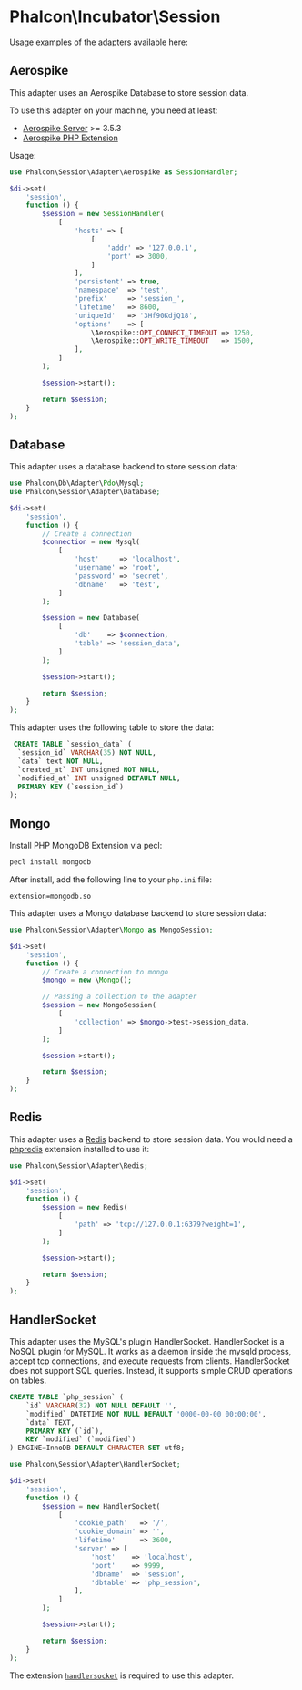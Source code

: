 # Phalcon\Incubator\Session

Usage examples of the adapters available here:

## Aerospike

This adapter uses an Aerospike Database to store session data.

To use this adapter on your machine, you need at least:

- [Aerospike Server][1] >= 3.5.3
- [Aerospike PHP Extension][2]

Usage:

```php
use Phalcon\Session\Adapter\Aerospike as SessionHandler;

$di->set(
    'session',
    function () {
        $session = new SessionHandler(
            [
                'hosts' => [
                    [
                        'addr' => '127.0.0.1',
                        'port' => 3000,
                    ]
                ],
                'persistent' => true,
                'namespace'  => 'test',
                'prefix'     => 'session_',
                'lifetime'   => 8600,
                'uniqueId'   => '3Hf90KdjQ18',
                'options'    => [
                    \Aerospike::OPT_CONNECT_TIMEOUT => 1250,
                    \Aerospike::OPT_WRITE_TIMEOUT   => 1500,
                ],
            ]
        );

        $session->start();

        return $session;
    }
);
```


## Database

This adapter uses a database backend to store session data:

```php
use Phalcon\Db\Adapter\Pdo\Mysql;
use Phalcon\Session\Adapter\Database;

$di->set(
    'session',
    function () {
        // Create a connection
        $connection = new Mysql(
            [
                'host'     => 'localhost',
                'username' => 'root',
                'password' => 'secret',
                'dbname'   => 'test',
            ]
        );

        $session = new Database(
            [
                'db'    => $connection,
                'table' => 'session_data',
            ]
        );

        $session->start();

        return $session;
    }
);

```

This adapter uses the following table to store the data:

```sql
 CREATE TABLE `session_data` (
  `session_id` VARCHAR(35) NOT NULL,
  `data` text NOT NULL,
  `created_at` INT unsigned NOT NULL,
  `modified_at` INT unsigned DEFAULT NULL,
  PRIMARY KEY (`session_id`)
);
```

## Mongo

Install PHP MongoDB Extension via pecl:

```bash
pecl install mongodb
```

After install, add the following line to your `php.ini` file:

```
extension=mongodb.so
```

This adapter uses a Mongo database backend to store session data:

```php
use Phalcon\Session\Adapter\Mongo as MongoSession;

$di->set(
    'session',
    function () {
        // Create a connection to mongo
        $mongo = new \Mongo();

        // Passing a collection to the adapter
        $session = new MongoSession(
            [
                'collection' => $mongo->test->session_data,
            ]
        );

        $session->start();

        return $session;
    }
);
```

## Redis

This adapter uses a [Redis][2] backend to store session data.
You would need a [phpredis][4] extension installed to use it:

```php
use Phalcon\Session\Adapter\Redis;

$di->set(
    'session',
    function () {
        $session = new Redis(
            [
                'path' => 'tcp://127.0.0.1:6379?weight=1',
            ]
        );

        $session->start();

        return $session;
    }
);

```

## HandlerSocket

This adapter uses the MySQL's plugin HandlerSocket. HandlerSocket is a NoSQL plugin for MySQL. It works as a daemon inside the
mysqld process, accept tcp connections, and execute requests from clients. HandlerSocket does not support SQL queries.
Instead, it supports simple CRUD operations on tables.

```sql
CREATE TABLE `php_session` (
    `id` VARCHAR(32) NOT NULL DEFAULT '',
    `modified` DATETIME NOT NULL DEFAULT '0000-00-00 00:00:00',
    `data` TEXT,
    PRIMARY KEY (`id`),
    KEY `modified` (`modified`)
) ENGINE=InnoDB DEFAULT CHARACTER SET utf8;
```

```php
use Phalcon\Session\Adapter\HandlerSocket;

$di->set(
    'session',
    function () {
        $session = new HandlerSocket(
            [
                'cookie_path'   => '/',
                'cookie_domain' => '',
                'lifetime'      => 3600,
                'server' => [
                    'host'    => 'localhost',
                    'port'    => 9999,
                    'dbname'  => 'session',
                    'dbtable' => 'php_session',
                ],
            ]
        );

        $session->start();

        return $session;
    }
);
```

The extension [`handlersocket`][5] is required to use this adapter.

[1]: http://www.aerospike.com/
[2]: http://www.aerospike.com/docs/client/php/install/
[3]: http://redis.io
[4]: https://github.com/nicolasff/phpredis
[5]: https://github.com/kjdev/php-ext-handlersocketi